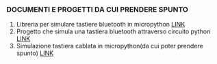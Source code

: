 ### DOCUMENTI E PROGETTI DA CUI PRENDERE SPUNTO
1) Libreria per simulare tastiere bluetooth in micropython [LINK](https://github.com/Heerkog/MicroPythonBLEHID)
2) Progetto che simula una tastiera bluetooth attraverso circuito python [LINK](https://cdn-learn.adafruit.com/downloads/pdf/ble-hid-keyboard-buttons-with-circuitpython.pdf)
3) Simulazione tastiera cablata in micropython(da cui poter prendere spunto) [LINK](https://www.youtube.com/watch?v=aEWptdD32iA&t=634s)
